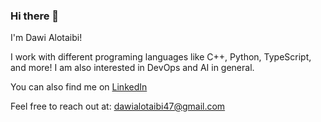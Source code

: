 ### Hi there 👋
I'm Dawi Alotaibi!

I work with different programing languages like C++, Python, TypeScript, and more! I am also interested in DevOps and AI in general.

You can also find me on [LinkedIn](https://www.linkedin.com/in/dawialotaibi/)

Feel free to reach out at: dawialotaibi47@gmail.com
